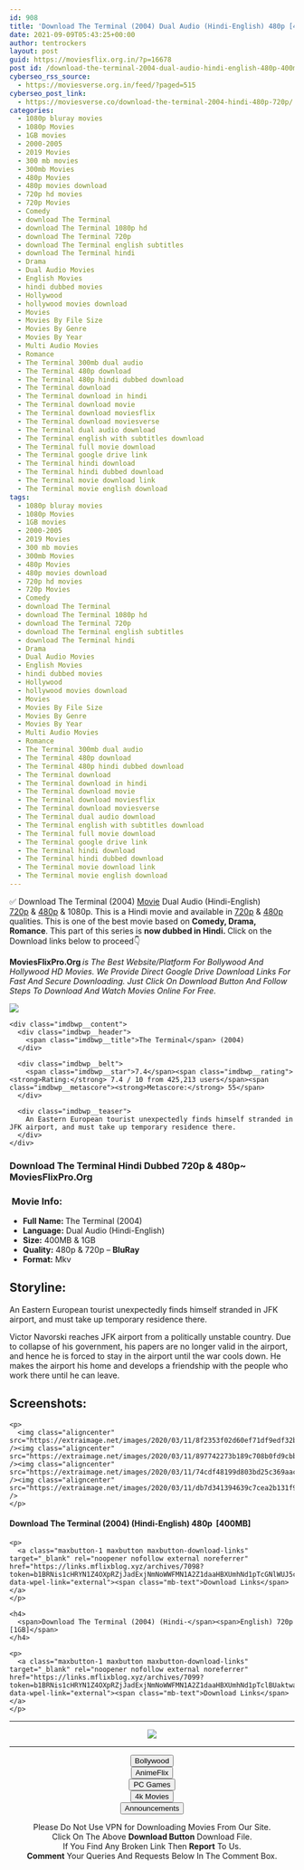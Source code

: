 ```yaml
---
id: 908
title: 'Download The Terminal (2004) Dual Audio (Hindi-English) 480p [400MB] || 720p [1GB]'
date: 2021-09-09T05:43:25+00:00
author: tentrockers
layout: post
guid: https://moviesflix.org.in/?p=16678
post id: /download-the-terminal-2004-dual-audio-hindi-english-480p-400mb-720p-1gb/
cyberseo_rss_source:
  - https://moviesverse.org.in/feed/?paged=515
cyberseo_post_link:
  - https://moviesverse.co/download-the-terminal-2004-hindi-480p-720p/
categories:
  - 1080p bluray movies
  - 1080p Movies
  - 1GB movies
  - 2000-2005
  - 2019 Movies
  - 300 mb movies
  - 300mb Movies
  - 480p Movies
  - 480p movies download
  - 720p hd movies
  - 720p Movies
  - Comedy
  - download The Terminal
  - download The Terminal 1080p hd
  - download The Terminal 720p
  - download The Terminal english subtitles
  - download The Terminal hindi
  - Drama
  - Dual Audio Movies
  - English Movies
  - hindi dubbed movies
  - Hollywood
  - hollywood movies download
  - Movies
  - Movies By File Size
  - Movies By Genre
  - Movies By Year
  - Multi Audio Movies
  - Romance
  - The Terminal 300mb dual audio
  - The Terminal 480p download
  - The Terminal 480p hindi dubbed download
  - The Terminal download
  - The Terminal download in hindi
  - The Terminal download movie
  - The Terminal download moviesflix
  - The Terminal download moviesverse
  - The Terminal dual audio download
  - The Terminal english with subtitles download
  - The Terminal full movie download
  - The Terminal google drive link
  - The Terminal hindi download
  - The Terminal hindi dubbed download
  - The Terminal movie download link
  - The Terminal movie english download
tags:
  - 1080p bluray movies
  - 1080p Movies
  - 1GB movies
  - 2000-2005
  - 2019 Movies
  - 300 mb movies
  - 300mb Movies
  - 480p Movies
  - 480p movies download
  - 720p hd movies
  - 720p Movies
  - Comedy
  - download The Terminal
  - download The Terminal 1080p hd
  - download The Terminal 720p
  - download The Terminal english subtitles
  - download The Terminal hindi
  - Drama
  - Dual Audio Movies
  - English Movies
  - hindi dubbed movies
  - Hollywood
  - hollywood movies download
  - Movies
  - Movies By File Size
  - Movies By Genre
  - Movies By Year
  - Multi Audio Movies
  - Romance
  - The Terminal 300mb dual audio
  - The Terminal 480p download
  - The Terminal 480p hindi dubbed download
  - The Terminal download
  - The Terminal download in hindi
  - The Terminal download movie
  - The Terminal download moviesflix
  - The Terminal download moviesverse
  - The Terminal dual audio download
  - The Terminal english with subtitles download
  - The Terminal full movie download
  - The Terminal google drive link
  - The Terminal hindi download
  - The Terminal hindi dubbed download
  - The Terminal movie download link
  - The Terminal movie english download
---
```

<div class="thecontent clearfix">
  <p>
    ✅ Download The Terminal (2004) <a href="https://moviesverse.co/category/movies/" data-wpel-link="internal">Movie</a> Dual Audio (Hindi-English) <a href="https://moviesverse.co/720p-movies/" data-wpel-link="internal">720p</a>&nbsp;&&nbsp;<a href="https://moviesverse.co/480p-movies/" data-wpel-link="internal">480p</a> & 1080p. This is a Hindi movie and available in <a href="https://moviesverse.co/720p-movies/" data-wpel-link="internal">720p</a>&nbsp;&&nbsp;<a href="https://moviesverse.co/480p-movies/" data-wpel-link="internal">480p</a> qualities. This is one of the best movie based on <strong>Comedy, Drama, Romance</strong>. This part of this series is <strong>now dubbed in <span>Hindi.&nbsp;</span></strong><span>Click on the Download links below to proceed👇</span>
  </p>
  
  <p>
    <strong><span>MoviesFlixPro.Org&nbsp;</span></strong><em>is The Best Website/Platform For Bollywood And Hollywood HD Movies. We Provide Direct Google Drive Download Links For Fast And Secure Downloading. Just Click On Download Button And Follow Steps To&nbsp;Download And Watch Movies Online For Free.</em>
  </p>
  
  <div class="imdbwp imdbwp--movie dark">
    <div class="imdbwp__thumb">
      <a class="imdbwp__link" target="_blank" title="The Terminal" href="https://www.imdb.com/title/tt0362227/" rel="nofollow external noopener noreferrer" data-wpel-link="external"><img class="imdbwp__img" src="https://m.media-amazon.com/images/M/MV5BMTM1MTIwNTMxOF5BMl5BanBnXkFtZTcwNjIxMjQyMw@@._V1_SX300.jpg" /></a>
    </div>
    
    <div class="imdbwp__content">
      <div class="imdbwp__header">
        <span class="imdbwp__title">The Terminal</span> (2004)
      </div>
      
      <div class="imdbwp__belt">
        <span class="imdbwp__star">7.4</span><span class="imdbwp__rating"><strong>Rating:</strong> 7.4 / 10 from 425,213 users</span><span class="imdbwp__metascore"><strong>Metascore:</strong> 55</span>
      </div>
      
      <div class="imdbwp__teaser">
        An Eastern European tourist unexpectedly finds himself stranded in JFK airport, and must take up temporary residence there.
      </div>
    </div>
  </div>
  
  <h3>
    <span>Download The Terminal Hindi Dubbed 720p & 480p~ MoviesFlixPro.Org</span>
  </h3>
  
  <h3>
    <span>&nbsp;Movie Info:&nbsp;</span>
  </h3>
  
  <ul>
    <li>
      <strong>Full Name: </strong>The Terminal (2004)
    </li>
    <li>
      <strong>Language:</strong> Dual Audio (Hindi-English)
    </li>
    <li>
      <strong>Size:</strong> 400MB & 1GB
    </li>
    <li>
      <strong>Quality:</strong> 480p & 720p – <span><strong>BluRay</strong></span>
    </li>
    <li>
      <strong>Format:</strong>&nbsp;Mkv
    </li>
  </ul>
  
  <h2>
    <span>Storyline:</span>
  </h2>
  
  <p>
    An Eastern European tourist unexpectedly finds himself stranded in JFK airport, and must take up temporary residence there.
  </p>
  
  <div>
    Victor Navorski reaches JFK airport from a politically unstable country. Due to collapse of his government, his papers are no longer valid in the airport, and hence he is forced to stay in the airport until the war cools down. He makes the airport his home and develops a friendship with the people who work there until he can leave.
  </div>
  
  <div class="summary_text">
    <h2>
      <span>Screenshots:</span>
    </h2>
    
    <p>
      <img class="aligncenter" src="https://extraimage.net/images/2020/03/11/8f2353f02d60ef71df9edf32b4abe3a8.jpg" /><img class="aligncenter" src="https://extraimage.net/images/2020/03/11/897742273b189c708b0fd9cbba46da8e.jpg" /><img class="aligncenter" src="https://extraimage.net/images/2020/03/11/74cdf48199d803bd25c369aac1bc60b9.jpg" /><img class="aligncenter" src="https://extraimage.net/images/2020/03/11/db7d341394639c7cea2b131f96a102f9.jpg" />
    </p>
  </div>
  
  <div class="inline canwrap">
    <h4>
      <span>Download The Terminal (2004) (Hindi-English) </span><span>480p&nbsp; [400MB]</span>
    </h4>
    
    <p>
      <a class="maxbutton-1 maxbutton maxbutton-download-links" target="_blank" rel="noopener nofollow external noreferrer" href="https://links.mflixblog.xyz/archives/7098?token=b1BRNis1cHRYN1Z4OXpRZjJadExjNmNoWWFMN1A2Z1daaHBXUmhNd1pTcGNlWUJ5cjExa2l5UVJFMW9FNU8rOA" data-wpel-link="external"><span class="mb-text">Download Links</span></a>
    </p>
    
    <h4>
      <span>Download The Terminal (2004) (Hindi-</span><span>English) 720p [1GB]</span>
    </h4>
    
    <p>
      <a class="maxbutton-1 maxbutton maxbutton-download-links" target="_blank" rel="noopener nofollow external noreferrer" href="https://links.mflixblog.xyz/archives/7099?token=b1BRNis1cHRYN1Z4OXpRZjJadExjNmNoWWFMN1A2Z1daaHBXUmhNd1pTclBUaktwa0hNMFdWMkcvTTh0b2x3aw" data-wpel-link="external"><span class="mb-text">Download Links</span></a>
    </p>
  </div>
</div>

<center>
  </p> 
  
  <hr />
  
  <p>
    <a href="http://gdrivepro.xyz/join.php" data-wpel-link="external" target="_blank" rel="nofollow external noopener noreferrer"><img src="https://i.imgur.com/FhMdWdW.png" /></a>
  </p>
  
  <hr />
  
  <p>
    <a href="https://dogemovies.xyz" target="_blank" data-wpel-link="external" rel="nofollow external noopener noreferrer"><button class="button button5">Bollywood</button></a><br /> <a href="https://animeflix.in" target="_blank" data-wpel-link="external" rel="nofollow external noopener noreferrer"><button class="button button5">AnimeFlix</button></a><br /> <a href="https://gamesflix.net/" target="_blank" data-wpel-link="external" rel="nofollow external noopener noreferrer"><button class="button button5">PC Games</button></a><br /> <a href="https://uhdmovies.in" target="_blank" data-wpel-link="external" rel="nofollow external noopener noreferrer"><button class="button button5">4k Movies</button></a><br /> <a href="https://moviesverse.co/announcements/" target="_blank" data-wpel-link="internal" rel="noopener"><button class="button button5">Announcements</button></a>
  </p>
  
  <div class="alert alert-danger">
    Please Do Not Use VPN for Downloading Movies From Our Site.
  </div>
  
  <div class="alert alert-success">
    Click On The Above <strong>Download Button</strong> Download File.
  </div>
  
  <div class="alert alert-warning">
    If You Find Any Broken Link Then <strong>Report</strong> To Us.
  </div>
  
  <div class="alert alert-info">
    <strong>Comment</strong> Your Queries And Requests Below In The Comment Box.
  </div>
  
  <p>
    </center>
  </p>